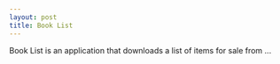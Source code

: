 ```yaml
---
layout: post
title: Book List
---
```


Book List is an application that downloads a list of items for sale from ...
